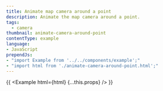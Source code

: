 ```yaml
---
title: Animate map camera around a point
description: Animate the map camera around a point.
tags:
  - camera
thumbnail: animate-camera-around-point
contentType: example
language:
- JavaScript
prependJs:
- "import Example from '../../components/example';"
- "import html from './animate-camera-around-point.html';"
---
```


{{ <Example html={html} {...this.props} /> }}
